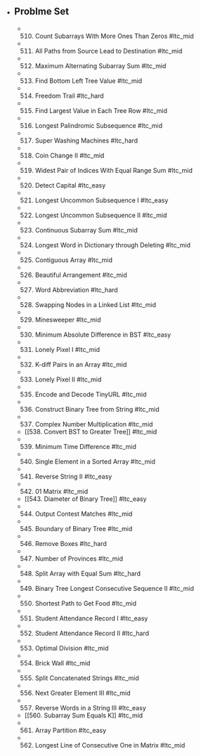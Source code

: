 - ## Problme Set
	- 510. Count Subarrays With More Ones Than Zeros #ltc_mid
	- 511. All Paths from Source Lead to Destination #ltc_mid
	- 512. Maximum Alternating Subarray Sum #ltc_mid
	- 513. Find Bottom Left Tree Value #ltc_mid
	- 514. Freedom Trail #ltc_hard
	- 515. Find Largest Value in Each Tree Row #ltc_mid
	- 516. Longest Palindromic Subsequence #ltc_mid
	- 517. Super Washing Machines #ltc_hard
	- 518. Coin Change II #ltc_mid
	- 519. Widest Pair of Indices With Equal Range Sum #ltc_mid
	- 520. Detect Capital #ltc_easy
	- 521. Longest Uncommon Subsequence I #ltc_easy
	- 522. Longest Uncommon Subsequence II #ltc_mid
	- 523. Continuous Subarray Sum #ltc_mid
	- 524. Longest Word in Dictionary through Deleting #ltc_mid
	- 525. Contiguous Array #ltc_mid
	- 526. Beautiful Arrangement #ltc_mid
	- 527. Word Abbreviation #ltc_hard
	- 528. Swapping Nodes in a Linked List #ltc_mid
	- 529. Minesweeper #ltc_mid
	- 530. Minimum Absolute Difference in BST #ltc_easy
	- 531. Lonely Pixel I #ltc_mid
	- 532. K-diff Pairs in an Array #ltc_mid
	- 533. Lonely Pixel II #ltc_mid
	- 535. Encode and Decode TinyURL #ltc_mid
	- 536. Construct Binary Tree from String #ltc_mid
	- 537. Complex Number Multiplication #ltc_mid
	- [[538. Convert BST to Greater Tree]] #ltc_mid
	- 539. Minimum Time Difference #ltc_mid
	- 540. Single Element in a Sorted Array #ltc_mid
	- 541. Reverse String II #ltc_easy
	- 542. 01 Matrix #ltc_mid
	- [[543. Diameter of Binary Tree]] #ltc_easy
	- 544. Output Contest Matches #ltc_mid
	- 545. Boundary of Binary Tree #ltc_mid
	- 546. Remove Boxes #ltc_hard
	- 547. Number of Provinces #ltc_mid
	- 548. Split Array with Equal Sum #ltc_hard
	- 549. Binary Tree Longest Consecutive Sequence II #ltc_mid
	- 550. Shortest Path to Get Food #ltc_mid
	- 551. Student Attendance Record I #ltc_easy
	- 552. Student Attendance Record II #ltc_hard
	- 553. Optimal Division #ltc_mid
	- 554. Brick Wall #ltc_mid
	- 555. Split Concatenated Strings #ltc_mid
	- 556. Next Greater Element III #ltc_mid
	- 557. Reverse Words in a String III #ltc_easy
	- [[560. Subarray Sum Equals K]] #ltc_mid
	- 561. Array Partition #ltc_easy
	- 562. Longest Line of Consecutive One in Matrix #ltc_mid